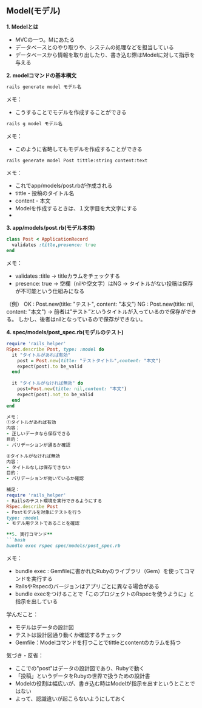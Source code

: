 ## Model(モデル)

**1. Modelとは**
- MVCの一つ。Mにあたる
- データベースとのやり取りや、システムの処理などを担当している
- データベースから情報を取り出したり、書き込む際はModelに対して指示を与える

**2. modelコマンドの基本構文**
```bash
rails generate model モデル名
```
メモ：
- こうすることでモデルを作成することができる
```bash
rails g model モデル名
```
メモ：
- このように省略してもモデルを作成することができる
```bash
rails generate model Post tittle:string content:text
```
メモ：
- これでapp/models/post.rbが作成される
- tittle - 投稿のタイトル名
- content - 本文
- Modelを作成するときは、１文字目を大文字にする
- 
**3. app/models/post.rb(モデル本体)**
```ruby
class Post < ApplicationRecord
  validates :title,presence: true
end
```
メモ：
- validates :title → titleカラムをチェックする
- presence: true → 空欄（nilや空文字）はNG
→ タイトルがない投稿は保存が不可能という仕組みになる

（例）
OK : Post.new(title: "テスト", content: "本文”)
NG : Post.new(title: nil, content: "本文")
→ 前者は”テスト”というタイトルが入っているので保存ができる。
しかし、後者はnilとなっているので保存ができない。

**4. spec/models/post_spec.rb(モデルのテスト)**
```ruby
require 'rails_helper'
RSpec.describe Post, type: :model do
  it "タイトルがあれば有効"
    post = Post.new(title: "テストタイトル",content: "本文")
    expect(post).to be_valid
  end
  
  it "タイトルがなければ無効" do
    post=Post.new(title: nil,content: "本文")
    expect(post).not_to be_valid
  end
end

メモ：
①タイトルがあれば有効
内容：
- 正しいデータなら保存できる
目的：
- バリデーションが通るか確認

②タイトルがなければ無効
内容：
- タイトルなしは保存できない
目的：
- バリデーションが効いているか確認

補足：
require 'rails_helper'
- Railsのテスト環境を実行できるようにする
RSpec.describe Post
- Postモデルを対象にテストを行う
type: :model
- モデル用テストであることを確認

**5. 実行コマンド**
```bash
bundle exec rspec spec/models/post_spec.rb
```
メモ：
- bundle exec : Gemfileに書かれたRubyのライブラリ（Gem）を使ってコマンドを実行する
- RailsやRspecのバージョンはアプリごとに異なる場合がある
- bundle execをつけることで「このプロジェクトのRspecを使うように」と指示を出している

学んだこと：
- モデルはデータの設計図
- テストは設計図通り動くか確認するチェック
- Gemfile：Modelコマンドを打つことでtittleとcontentのカラムを持つ

気づき・反省：
- ここでの"post"はデータの設計図であり、Rubyで動く
- 「投稿」というデータをRubyの世界で扱うための設計書
- Modelの役割は幅広いが、書き込む時はModelが指示を出すというとことではない
- よって、認識違いが起こらないようにしておく